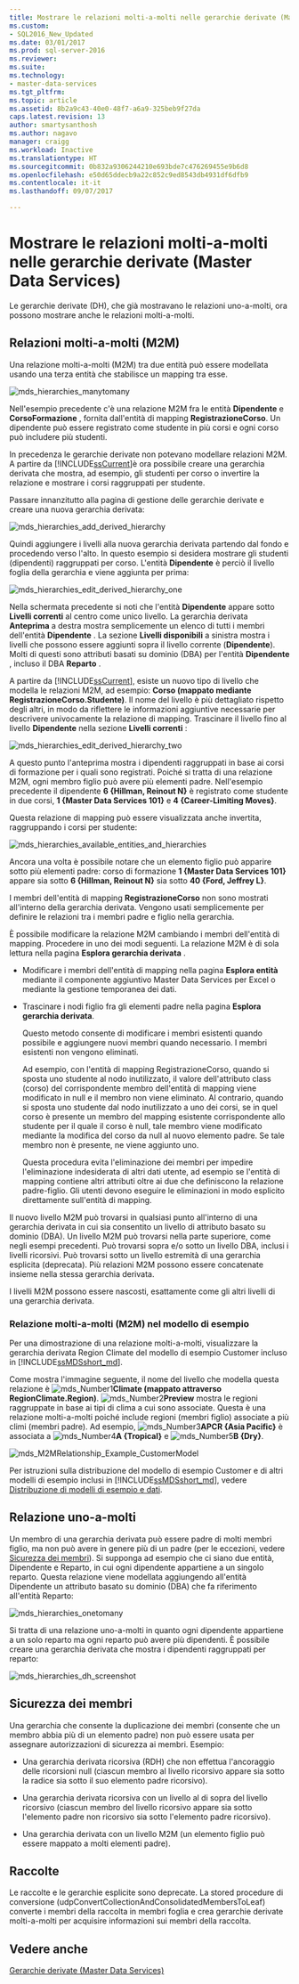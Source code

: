 ```yaml
---
title: Mostrare le relazioni molti-a-molti nelle gerarchie derivate (Master Data Services) | Microsoft Docs
ms.custom:
- SQL2016_New_Updated
ms.date: 03/01/2017
ms.prod: sql-server-2016
ms.reviewer: 
ms.suite: 
ms.technology:
- master-data-services
ms.tgt_pltfrm: 
ms.topic: article
ms.assetid: 8b2a9c43-40e0-48f7-a6a9-325beb9f27da
caps.latest.revision: 13
author: smartysanthosh
ms.author: nagavo
manager: craigg
ms.workload: Inactive
ms.translationtype: HT
ms.sourcegitcommit: 0b832a9306244210e693bde7c476269455e9b6d8
ms.openlocfilehash: e50d65ddecb9a22c852c9ed8543db4931df6dfb9
ms.contentlocale: it-it
ms.lasthandoff: 09/07/2017

---
```

# <a name="show-many-to-many-relationships-in-derived-hierarchies-master-data-services"></a>Mostrare le relazioni molti-a-molti nelle gerarchie derivate (Master Data Services)
  Le gerarchie derivate (DH), che già mostravano le relazioni uno-a-molti, ora possono mostrare anche le relazioni molti-a-molti.  
  
## <a name="many-to-many-m2m-relationships"></a>Relazioni molti-a-molti (M2M)  
 Una relazione molti-a-molti (M2M) tra due entità può essere modellata usando una terza entità che stabilisce un mapping tra esse.  
  
 ![mds_hierarchies_manytomany](../master-data-services/media/mds-hierarchies-manytomany.png "mds_hierarchies_manytomany")  
  
 Nell'esempio precedente c'è una relazione M2M fra le entità **Dipendente** e **CorsoFormazione** , fornita dall'entità di mapping **RegistrazioneCorso**. Un dipendente può essere registrato come studente in più corsi e ogni corso può includere più studenti.  
  
 In precedenza le gerarchie derivate non potevano modellare relazioni M2M. A partire da [!INCLUDE[ssCurrent](../includes/sscurrent-md.md)]è ora possibile creare una gerarchia derivata che mostra, ad esempio, gli studenti per corso o invertire la relazione e mostrare i corsi raggruppati per studente.  
  
 Passare innanzitutto alla pagina di gestione delle gerarchie derivate e creare una nuova gerarchia derivata:  
  
 ![mds_hierarchies_add_derived_hierarchy](../master-data-services/media/mds-hierarchies-add-derived-hierarchy.png "mds_hierarchies_add_derived_hierarchy")  
  
 Quindi aggiungere i livelli alla nuova gerarchia derivata partendo dal fondo e procedendo verso l'alto. In questo esempio si desidera mostrare gli studenti (dipendenti) raggruppati per corso. L'entità **Dipendente** è perciò il livello foglia della gerarchia e viene aggiunta per prima:  
  
 ![mds_hierarchies_edit_derived_hierarchy_one](../master-data-services/media/mds-hierarchies-edit-derived-hierarchy-one.PNG "mds_hierarchies_edit_derived_hierarchy_one")  
  
 Nella schermata precedente si noti che l'entità **Dipendente** appare sotto **Livelli correnti** al centro come unico livello. La gerarchia derivata **Anteprima** a destra mostra semplicemente un elenco di tutti i membri dell'entità **Dipendente** . La sezione **Livelli disponibili** a sinistra mostra i livelli che possono essere aggiunti sopra il livello corrente (**Dipendente**). Molti di questi sono attributi basati su dominio (DBA) per l'entità **Dipendente** , incluso il DBA **Reparto** .  
  
 A partire da [!INCLUDE[ssCurrent](../includes/sscurrent-md.md)], esiste un nuovo tipo di livello che modella le relazioni M2M, ad esempio: **Corso (mappato mediante RegistrazioneCorso.Studente)**. Il nome del livello è più dettagliato rispetto degli altri, in modo da riflettere le informazioni aggiuntive necessarie per descrivere univocamente la relazione di mapping. Trascinare il livello fino al livello **Dipendente** nella sezione **Livelli correnti** :  
  
 ![mds_hierarchies_edit_derived_hierarchy_two](../master-data-services/media/mds-hierarchies-edit-derived-hierarchy-two.PNG "mds_hierarchies_edit_derived_hierarchy_two")  
  
 A questo punto l'anteprima mostra i dipendenti raggruppati in base ai corsi di formazione per i quali sono registrati. Poiché si tratta di una relazione M2M, ogni membro figlio può avere più elementi padre. Nell'esempio precedente il dipendente **6 {Hillman, Reinout N}** è registrato come studente in due corsi, **1 {Master Data Services 101}** e **4 {Career-Limiting Moves}**.  
  
 Questa relazione di mapping può essere visualizzata anche invertita, raggruppando i corsi per studente:  
  
 ![mds_hierarchies_available_entities_and_hierarchies](../master-data-services/media/mds-hierarchies-available-entities-and-hierarchies.PNG "mds_hierarchies_available_entities_and_hierarchies")  
  
 Ancora una volta è possibile notare che un elemento figlio può apparire sotto più elementi padre: corso di formazione **1 {Master Data Services 101}** appare sia sotto **6 {Hillman, Reinout N}** sia sotto **40 {Ford, Jeffrey L}**.  
  
 I membri dell'entità di mapping **RegistrazioneCorso** non sono mostrati all'interno della gerarchia derivata. Vengono usati semplicemente per definire le relazioni tra i membri padre e figlio nella gerarchia.  
  
 È possibile modificare la relazione M2M cambiando i membri dell'entità di mapping. Procedere in uno dei modi seguenti. La relazione M2M è di sola lettura nella pagina **Esplora gerarchia derivata** .  
  
-   Modificare i membri dell'entità di mapping nella pagina **Esplora entità** mediante il componente aggiuntivo Master Data Services per Excel o mediante la gestione temporanea dei dati.  
  
-   Trascinare i nodi figlio fra gli elementi padre nella pagina **Esplora gerarchia derivata**.  
  
     Questo metodo consente di modificare i membri esistenti quando possibile e aggiungere nuovi membri quando necessario. I membri esistenti non vengono eliminati.  
  
     Ad esempio, con l'entità di mapping RegistrazioneCorso, quando si sposta uno studente al nodo inutilizzato, il valore dell'attributo class (corso) del corrispondente membro dell'entità di mapping viene modificato in null e il membro non viene eliminato. Al contrario, quando si sposta uno studente dal nodo inutilizzato a uno dei corsi, se in quel corso è presente un membro del mapping esistente corrispondente allo studente per il quale il corso è null, tale membro viene modificato mediante la modifica del corso da null al nuovo elemento padre. Se tale membro non è presente, ne viene aggiunto uno.  
  
     Questa procedura evita l'eliminazione dei membri per impedire l'eliminazione indesiderata di altri dati utente, ad esempio se l'entità di mapping contiene altri attributi oltre ai due che definiscono la relazione padre-figlio. Gli utenti devono eseguire le eliminazioni in modo esplicito direttamente sull'entità di mapping.  
  
 Il nuovo livello M2M può trovarsi in qualsiasi punto all'interno di una gerarchia derivata in cui sia consentito un livello di attributo basato su dominio (DBA). Un livello M2M può trovarsi nella parte superiore, come negli esempi precedenti. Può trovarsi sopra e/o sotto un livello DBA, inclusi i livelli ricorsivi. Può trovarsi sotto un livello estremità di una gerarchia esplicita (deprecata). Più relazioni M2M possono essere concatenate insieme nella stessa gerarchia derivata.  
  
 I livelli M2M possono essere nascosti, esattamente come gli altri livelli di una gerarchia derivata.  
   
### <a name="M2MSample"></a> Relazione molti-a-molti (M2M) nel modello di esempio  
Per una dimostrazione di una relazione molti-a-molti, visualizzare la gerarchia derivata Region Climate del modello di esempio Customer incluso in [!INCLUDE[ssMDSshort_md](../includes/ssmdsshort-md.md)].   
  
Come mostra l'immagine seguente, il nome del livello che modella questa relazione è ![mds_Number1](../master-data-services/media/mds-number1.png)**Climate (mappato attraverso RegionClimate.Region)**. ![mds_Number2](../master-data-services/media/mds-number2.png)**Preview** mostra le regioni raggruppate in base ai tipi di clima a cui sono associate. Questa è una relazione molti-a-molti poiché include regioni (membri figlio) associate a più climi (membri padre). Ad esempio, ![mds_Number3](../master-data-services/media/mds-number3.png)**APCR {Asia Pacific}** è associata a ![mds_Number4](../master-data-services/media/mds-number4.png)**A {Tropical}** e ![mds_Number5](../master-data-services/media/mds-number5.png)**B {Dry}**.  
  
![mds_M2MRelationship_Example_CustomerModel](../master-data-services/media/mds-m2mrelationship-example-customermodel.png)  
  
Per istruzioni sulla distribuzione del modello di esempio Customer e di altri modelli di esempio inclusi in [!INCLUDE[ssMDSshort_md](../includes/ssmdsshort-md.md)], vedere [Distribuzione di modelli di esempio e dati](~/master-data-services/sql-server-samples-model-deployment-packages-mds.md).   
  
## <a name="one-many-relationship"></a>Relazione uno-a-molti  
 Un membro di una gerarchia derivata può essere padre di molti membri figlio, ma non può avere in genere più di un padre (per le eccezioni, vedere [Sicurezza dei membri](#bkmk_member_security)). Si supponga ad esempio che ci siano due entità, Dipendente e Reparto, in cui ogni dipendente appartiene a un singolo reparto. Questa relazione viene modellata aggiungendo all'entità Dipendente un attributo basato su dominio (DBA) che fa riferimento all'entità Reparto:  
  
 ![mds_hierarchies_onetomany](../master-data-services/media/mds-hierarchies-onetomany.png "mds_hierarchies_onetomany")  
  
 Si tratta di una relazione uno-a-molti in quanto ogni dipendente appartiene a un solo reparto ma ogni reparto può avere più dipendenti. È possibile creare una gerarchia derivata che mostra i dipendenti raggruppati per reparto:  
  
 ![mds_hierarchies_dh_screenshot](../master-data-services/media/mds-hierarchies-dh-screenshot.png "mds_hierarchies_dh_screenshot")  
  
##  <a name="bkmk_member_security"></a> Sicurezza dei membri  
 Una gerarchia che consente la duplicazione dei membri (consente che un membro abbia più di un elemento padre) non può essere usata per assegnare autorizzazioni di sicurezza ai membri. Esempio:  
  
-   Una gerarchia derivata ricorsiva (RDH) che non effettua l'ancoraggio delle ricorsioni null (ciascun membro al livello ricorsivo appare sia sotto la radice sia sotto il suo elemento padre ricorsivo).  
  
-   Una gerarchia derivata ricorsiva con un livello al di sopra del livello ricorsivo (ciascun membro del livello ricorsivo appare sia sotto l'elemento padre non ricorsivo sia sotto l'elemento padre ricorsivo).  
  
-   Una gerarchia derivata con un livello M2M (un elemento figlio può essere mappato a molti elementi padre).  
  
## <a name="collections"></a>Raccolte  
 Le raccolte e le gerarchie esplicite sono deprecate. La stored procedure di conversione (udpConvertCollectionAndConsolidatedMembersToLeaf) converte i membri della raccolta in membri foglia e crea gerarchie derivate molti-a-molti per acquisire informazioni sui membri della raccolta.  
  
## <a name="see-also"></a>Vedere anche  
 [Gerarchie derivate &#40;Master Data Services&#41;](../master-data-services/derived-hierarchies-master-data-services.md)  
  
  

